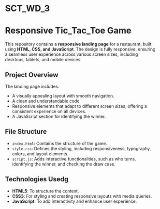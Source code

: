 # SCT_WD_3

# Responsive Tic_Tac_Toe Game

This repository contains a **responsive landing page** for a restaurant, built using **HTML, CSS, and JavaScript**. The design is fully responsive, ensuring a seamless user experience across various screen sizes, including desktops, tablets, and mobile devices.

## Project Overview

The landing page includes:
- A visually appealing layout with smooth navigation.
- A clean and understandable code 
- Responsive elements that adapt to different screen sizes, offering a consistent experience on all devices.
- A JavaScript section for identifying the winner.

## File Structure
- `index.html`: Contains the structure of the game.
- `style.css`: Defines the styling, including responsiveness, typography, colors, and layout elements.
- `script.js`: Adds interactive functionalities, such as who turns, identifying the winner, and checking the draw case.

## Technologies Usedg
- **HTML5**: To structure the content.
- **CSS3**: For styling and creating responsive layouts with media queries.
- **JavaScript**: To add interactivity and enhance user experience.